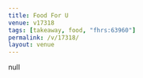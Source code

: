 ```yaml
---
title: Food For U
venue: v17318
tags: [takeaway, food, "fhrs:63960"]
permalink: /v/17318/
layout: venue
---
```

null